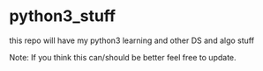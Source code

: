 # python3_stuff
this repo will have my python3 learning and other DS and algo stuff

Note: If you think this can/should be better feel free to update.


